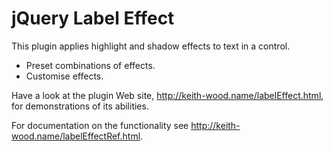 jQuery Label Effect
===================

This plugin applies highlight and shadow effects to text in a control.

* Preset combinations of effects.
* Customise effects.

Have a look at the plugin Web site, http://keith-wood.name/labelEffect.html, for demonstrations of its abilities.

For documentation on the functionality see http://keith-wood.name/labelEffectRef.html.
